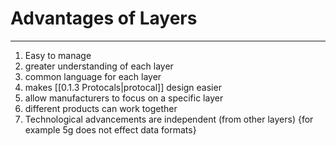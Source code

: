 # Advantages of Layers
---
1. Easy to manage
2. greater understanding of each layer
3. common language for each layer
4. makes [[0.1.3 Protocals|protocal]] design easier
5. allow manufacturers to focus on a specific layer
6. different products can work together
7. Technological advancements are independent (from other layers) {for example 5g does not effect data formats}